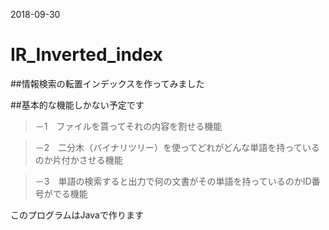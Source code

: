 2018-09-30

# IR_Inverted_index

##情報検索の転置インデックスを作ってみました

##基本的な機能しかない予定です

>－1　ファイルを貰ってそれの内容を割せる機能

>－2　二分木（バイナリツリー）を使ってどれがどんな単語を持っているのか片付かさせる機能

>－3　単語の検索すると出力で何の文書がその単語を持っているのかID番号がでる機能

このプログラムはJavaで作ります
